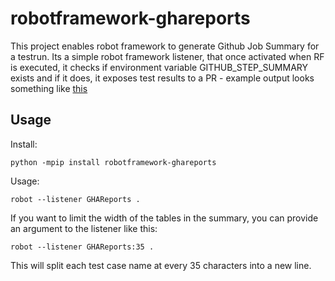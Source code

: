 robotframework-ghareports
=========================


This project enables robot framework to generate Github Job Summary for a testrun. Its a simple robot framework listener, that once
activated when RF is executed, it checks if environment variable GITHUB_STEP_SUMMARY exists and if it does, it exposes test results
to a PR - example output looks something like [this](https://github.com/rasjani/robotframework-ghareports/blob/main/example_step_summary.md)

## Usage

Install:

```
python -mpip install robotframework-ghareports
```

Usage:

```
robot --listener GHAReports .
```

If you want to limit the width of the tables in the summary, you can provide an argument to the listener like this:


```
robot --listener GHAReports:35 .
```

This will split each test case name at every 35 characters into a new line.

